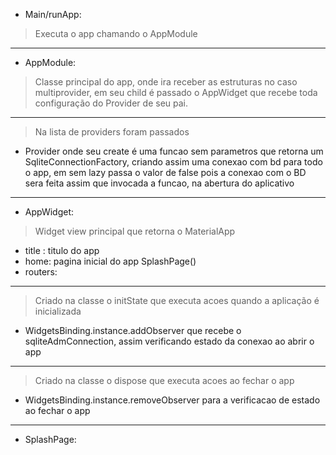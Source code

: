 - Main/runApp:
>Executa o app chamando o AppModule
***
- AppModule:
>Classe principal do app, onde ira receber as estruturas no caso multiprovider, em seu child é passado o AppWidget que recebe toda configuração do Provider de seu pai.
***
>Na lista de providers foram passados
- Provider onde seu create é uma funcao sem parametros que retorna um SqliteConnectionFactory, criando assim uma conexao com bd para todo o app, em sem lazy passa o valor de false pois a conexao com o BD sera feita assim que invocada a funcao, na abertura do aplicativo
***
- AppWidget:
>Widget view principal que retorna o MaterialApp
- title : titulo do app
- home: pagina inicial do app SplashPage()
- routers:
***
>Criado na classe o initState que executa acoes quando a aplicação é inicializada
- WidgetsBinding.instance.addObserver que recebe o sqliteAdmConnection, assim verificando estado da conexao ao abrir o app
***
>Criado na classe o dispose que executa acoes ao fechar o app
- WidgetsBinding.instance.removeObserver para a verificacao de estado ao fechar o app
***
- SplashPage:
